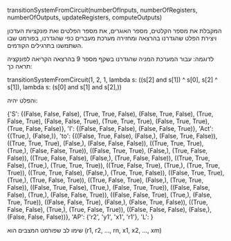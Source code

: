 transitionSystemFromCircuit(numberOfInputs, numberOfRegisters, numberOfOutputs, updateRegisters, computeOutputs)

המקבלת את מספר הקלטים, מספר האוגרים, את מספר הפלטים ואת פונקציות העדכון ויצירת הפלט שהגדרנו בהרצאה ומחזירה מערכת מעברים כפי שהגדרנו, בפורמט שבו השתמשנו בתרגילים הקודמים.

לדוגמה: עבור המערכת המניה שהגדרנו בשקף מספר 9 בהרצאה הקריאה לפונקציה תראה כך:

transitionSystemFromCircuit(1, 2, 1, lambda s: ((s[2] and s[1]) ^ s[0], s[2] ^ s[1]), lambda s: (s[0] and s[1] and s[2],))

והפלט יהיה:

{'S': {(False, False, False), (True, True, False), (False, True, False), (True, False, True), (False, False, True), (True, True, True), (False, True, True), (True, False, False)},
'I': {(False, False, False), (False, False, True)},
'Act': {(True,), (False,)},
'to': {((False, True, False), (False,), (False, True, False)), ((True, True, True), (False,), (False, False, False)), ((True, True, True), (True,), (False, False, True)), ((False, True, True), (False,), (True, False, False)), ((True, False, False), (False,), (True, False, False)), ((True, True, False), (True,), (True, True, True)), ((True, False, True), (True,), (True, True, True)), ((True, True, False), (False,), (True, True, False)), ((False, True, True), (True,), (True, False, True)), ((True, False, True), (False,), (True, True, False)), ((False, True, False), (True,), (False, True, True)), ((False, False, False), (True,), (False, False, True)), ((False, False, True), (True,), (False, True, True)), ((False, False, True), (False,), (False, True, False)), ((True, False, False), (True,), (True, False, True)), ((False, False, False), (False,), (False, False, False))},
'AP': {'r2', 'y1', 'x1', 'r1'},
'L': <function>}

שימו לב שפורמט המצבים הוא (r1, r2, ..., rn, x1, x2, ..., xm)

